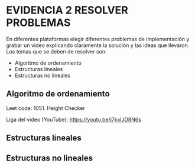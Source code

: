 # EVIDENCIA 2 RESOLVER PROBLEMAS

En diferentes plataformas elegir diferentes problemas de implementación y grabar un video explicando claramente la solución y las ideas que llevaron. Los temas que se deben de resolver son:
- Algoritmo de ordenamiento
- Estructuras lineales
- Estructuras no lineales

## Algoritmo de ordenamiento
Leet code: 1051. Height Checker

Liga del video (YouTube): https://youtu.be/i7kxlJD8N6s

## Estructuras lineales

## Estructuras no lineales
